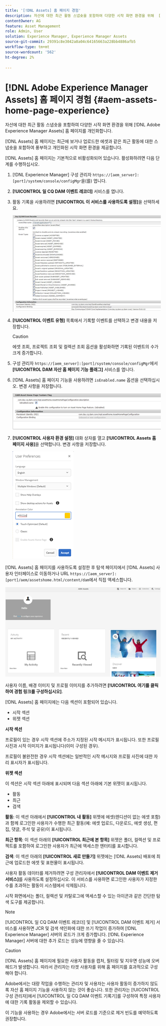 ```yaml
---
title: '[!DNL Assets] 홈 페이지 경험'
description: 자산에 대한 최근 활동 스냅숏을 포함하여 다양한 시작 화면 환경을 위해  [!DNL Experience Manager Assets] 홈 페이지를 개인화합니다.
contentOwner: AG
feature: Asset Management
role: Admin, User
solution: Experience Manager, Experience Manager Assets
source-git-commit: 29391c8e3042a8a04c64165663a228bb4886afb5
workflow-type: tm+mt
source-wordcount: '562'
ht-degree: 2%

---
```


# [!DNL Adobe Experience Manager Assets] 홈 페이지 경험 {#aem-assets-home-page-experience}

자산에 대한 최근 활동 스냅숏을 포함하여 다양한 시작 화면 환경을 위해 [!DNL Adobe Experience Manager Assets] 홈 페이지를 개인화합니다.

[!DNL Assets] 홈 페이지는 최근에 보거나 업로드한 에셋과 같은 최근 활동에 대한 스냅숏을 포함하여 풍부하고 개인화된 시작 화면 환경을 제공합니다.

[!DNL Assets] 홈 페이지는 기본적으로 비활성화되어 있습니다. 활성화하려면 다음 단계를 수행하십시오.

1. [!DNL Experience Manager] 구성 관리자 `https://[aem_server]:[port]/system/console/configMgr`을(를) 엽니다.
1. **[!UICONTROL 일 CQ DAM 이벤트 레코더]** 서비스를 엽니다.
1. 활동 기록을 사용하려면 **[!UICONTROL 이 서비스를 사용하도록 설정]**&#x200B;을 선택하세요.

   ![chlimage_1-250](assets/chlimage_1-250.png)

1. **[!UICONTROL 이벤트 유형]** 목록에서 기록할 이벤트를 선택하고 변경 내용을 저장합니다.

   >[!CAUTION]
   >
   >에셋 조회, 프로젝트 조회 및 컬렉션 조회 옵션을 활성화하면 기록된 이벤트의 수가 크게 증가합니다.

1. 구성 관리자 `https://[aem_server]:[port]/system/console/configMgr`에서 **[!UICONTROL DAM 자산 홈 페이지 기능 플래그]** 서비스를 엽니다.
1. [!DNL Assets] 홈 페이지 기능을 사용하려면 `isEnabled.name` 옵션을 선택하십시오. 변경 사항을 저장합니다.

   ![chlimage_1-251](assets/chlimage_1-251.png)

1. **[!UICONTROL 사용자 환경 설정]** 대화 상자를 열고 **[!UICONTROL Assets 홈 페이지 사용]**&#x200B;을 선택합니다. 변경 사항을 저장합니다.

   ![사용자 환경 설정 대화 상자에서 에셋 홈 페이지 사용](assets/Annotation-color.png)

[!DNL Assets] 홈 페이지를 사용하도록 설정한 후 탐색 페이지에서 [!DNL Assets] 사용자 인터페이스로 이동하거나 URL `https://[aem_server]:[port]/aem/assetshome.html/content/dam`에서 직접 액세스합니다.

![Assets 사용자 인터페이스에서 경험 링크 구성](assets/config-experience-link.png)

사용자 이름, 배경 이미지 및 프로필 이미지를 추가하려면 **[!UICONTROL 여기를 클릭하여 경험 링크를 구성하십시오]**.

[!DNL Assets] 홈 페이지에는 다음 섹션이 포함되어 있습니다.

* 시작 섹션
* 위젯 섹션

**시작 섹션**

프로필이 있는 경우 시작 섹션에 주소가 지정된 시작 메시지가 표시됩니다. 또한 프로필 사진과 시작 이미지가 표시됩니다(이미 구성된 경우).

프로필이 불완전한 경우 시작 섹션에는 일반적인 시작 메시지와 프로필 사진에 대한 자리 표시자가 표시됩니다.

**위젯 섹션**

이 섹션은 시작 섹션 아래에 표시되며 다음 섹션 아래에 기본 위젯이 표시됩니다.

* 활동
* 최근
* 검색

**활동**: 이 섹션 아래에서 **[!UICONTROL 내 활동]** 위젯에 에셋(렌디션이 없는 에셋 포함)과 함께 로그인한 사용자가 수행한 최근 활동(예: 에셋 업로드, 다운로드, 에셋 생성, 편집, 댓글, 주석 및 공유)이 표시됩니다.

**최근 항목**: 이 섹션 아래의 **[!UICONTROL 최근에 본 항목]** 위젯은 폴더, 컬렉션 및 프로젝트를 포함하여 로그인한 사용자가 최근에 액세스한 엔터티를 표시합니다.

**검색**: 이 섹션 아래의 **[!UICONTROL 새로 만들기]** 위젯에는 [!DNL Assets] 배포에 최근에 업로드한 에셋 및 표현물이 표시됩니다.

사용자 활동 데이터를 제거하려면 구성 관리자에서 **[!UICONTROL DAM 이벤트 제거 서비스]**&#x200B;를 사용하도록 설정하십시오. 이 서비스를 사용하면 로그인한 사용자가 지정한 수를 초과하는 활동이 시스템에서 삭제됩니다.

시작 화면에서는 폴더, 컬렉션 및 카탈로그에 액세스할 수 있는 아이콘과 같은 간단한 탐색 도구를 제공합니다.

>[!NOTE]
>
>[!UICONTROL 일 CQ DAM 이벤트 레코더] 및 [!UICONTROL DAM 이벤트 제거] 서비스를 사용하면 JCR 및 검색 색인화에 대한 쓰기 작업이 증가하여 [!DNL Experience Manager] 서버의 로드가 크게 증가합니다. [!DNL Experience Manager] 서버에 대한 추가 로드는 성능에 영향을 줄 수 있습니다.

>[!CAUTION]
>
>[!DNL Assets] 홈 페이지에 필요한 사용자 활동을 캡처, 필터링 및 지우면 성능에 오버헤드가 발생합니다. 따라서 관리자는 타겟 사용자를 위해 홈 페이지를 효과적으로 구성해야 합니다.
>
>Adobe에서는 대량 작업을 수행하는 관리자 및 사용자는 사용자 활동이 증가하지 않도록 자산 홈 페이지 기능을 사용하지 않는 것이 좋습니다. 또한 관리자는 [!UICONTROL 구성 관리자]에서 [!UICONTROL 일 CQ DAM 이벤트 기록기]를 구성하여 특정 사용자에 대한 기록 활동을 제외할 수 있습니다.
>
>이 기능을 사용하는 경우 Adobe에서는 서버 로드를 기준으로 제거 빈도를 예약하도록 권장합니다.
